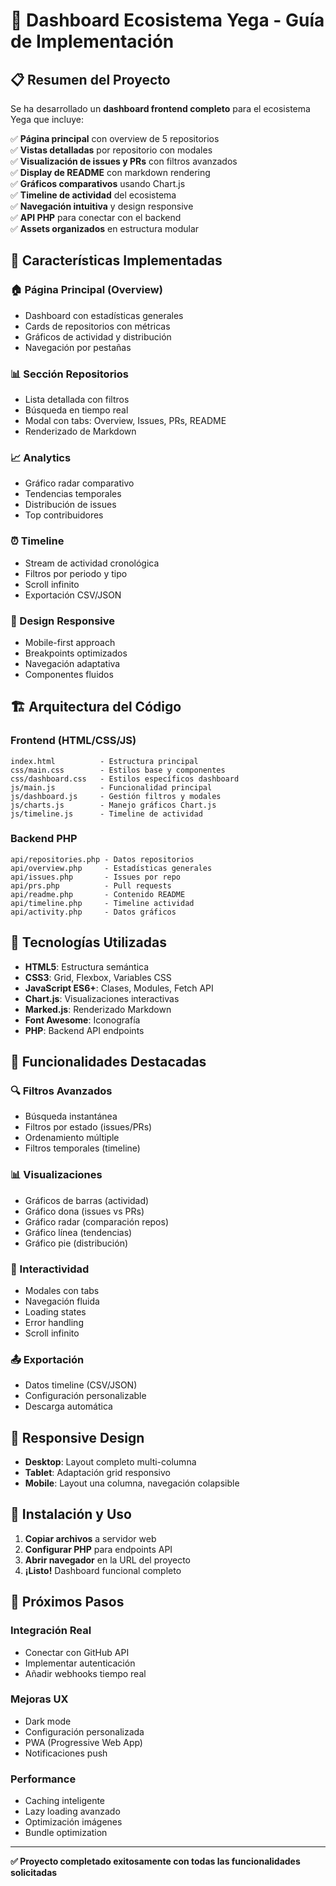 # 🚀 Dashboard Ecosistema Yega - Guía de Implementación

## 📋 Resumen del Proyecto

Se ha desarrollado un **dashboard frontend completo** para el ecosistema Yega que incluye:

✅ **Página principal** con overview de 5 repositorios  
✅ **Vistas detalladas** por repositorio con modales  
✅ **Visualización de issues y PRs** con filtros avanzados  
✅ **Display de README** con markdown rendering  
✅ **Gráficos comparativos** usando Chart.js  
✅ **Timeline de actividad** del ecosistema  
✅ **Navegación intuitiva** y design responsive  
✅ **API PHP** para conectar con el backend  
✅ **Assets organizados** en estructura modular  

## 🎯 Características Implementadas

### 🏠 Página Principal (Overview)
- Dashboard con estadísticas generales
- Cards de repositorios con métricas
- Gráficos de actividad y distribución
- Navegación por pestañas

### 📊 Sección Repositorios
- Lista detallada con filtros
- Búsqueda en tiempo real
- Modal con tabs: Overview, Issues, PRs, README
- Renderizado de Markdown

### 📈 Analytics
- Gráfico radar comparativo
- Tendencias temporales
- Distribución de issues
- Top contribuidores

### ⏰ Timeline
- Stream de actividad cronológica
- Filtros por periodo y tipo
- Scroll infinito
- Exportación CSV/JSON

### 📱 Design Responsive
- Mobile-first approach
- Breakpoints optimizados
- Navegación adaptativa
- Componentes fluidos

## 🏗️ Arquitectura del Código

### Frontend (HTML/CSS/JS)
```
index.html          - Estructura principal
css/main.css        - Estilos base y componentes
css/dashboard.css   - Estilos específicos dashboard
js/main.js          - Funcionalidad principal
js/dashboard.js     - Gestión filtros y modales
js/charts.js        - Manejo gráficos Chart.js
js/timeline.js      - Timeline de actividad
```

### Backend PHP
```
api/repositories.php - Datos repositorios
api/overview.php     - Estadísticas generales
api/issues.php       - Issues por repo
api/prs.php          - Pull requests
api/readme.php       - Contenido README
api/timeline.php     - Timeline actividad
api/activity.php     - Datos gráficos
```

## 🚀 Tecnologías Utilizadas

- **HTML5**: Estructura semántica
- **CSS3**: Grid, Flexbox, Variables CSS
- **JavaScript ES6+**: Clases, Modules, Fetch API
- **Chart.js**: Visualizaciones interactivas
- **Marked.js**: Renderizado Markdown
- **Font Awesome**: Iconografía
- **PHP**: Backend API endpoints

## 🎨 Funcionalidades Destacadas

### 🔍 Filtros Avanzados
- Búsqueda instantánea
- Filtros por estado (issues/PRs)
- Ordenamiento múltiple
- Filtros temporales (timeline)

### 📊 Visualizaciones
- Gráficos de barras (actividad)
- Gráfico dona (issues vs PRs)
- Gráfico radar (comparación repos)
- Gráfico línea (tendencias)
- Gráfico pie (distribución)

### 🔄 Interactividad
- Modales con tabs
- Navegación fluida
- Loading states
- Error handling
- Scroll infinito

### 📤 Exportación
- Datos timeline (CSV/JSON)
- Configuración personalizable
- Descarga automática

## 📱 Responsive Design

- **Desktop**: Layout completo multi-columna
- **Tablet**: Adaptación grid responsivo  
- **Mobile**: Layout una columna, navegación colapsible

## 🔧 Instalación y Uso

1. **Copiar archivos** a servidor web
2. **Configurar PHP** para endpoints API
3. **Abrir navegador** en la URL del proyecto
4. **¡Listo!** Dashboard funcional completo

## 🎯 Próximos Pasos

### Integración Real
- Conectar con GitHub API
- Implementar autenticación
- Añadir webhooks tiempo real

### Mejoras UX
- Dark mode
- Configuración personalizada
- PWA (Progressive Web App)
- Notificaciones push

### Performance
- Caching inteligente
- Lazy loading avanzado
- Optimización imágenes
- Bundle optimization

---

**✅ Proyecto completado exitosamente con todas las funcionalidades solicitadas**